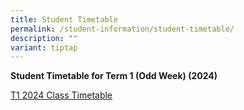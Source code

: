```yaml
---
title: Student Timetable
permalink: /student-information/student-timetable/
description: ""
variant: tiptap
---
```

<p><strong>Student Timetable for Term 1 (Odd Week) (2024)</strong></p><p><a href="/files/T1_2024_Class_Timetable_v2_dd_180124.pdf" rel="noopener noreferrer nofollow" target="_blank">T1 2024 Class Timetable</a></p>